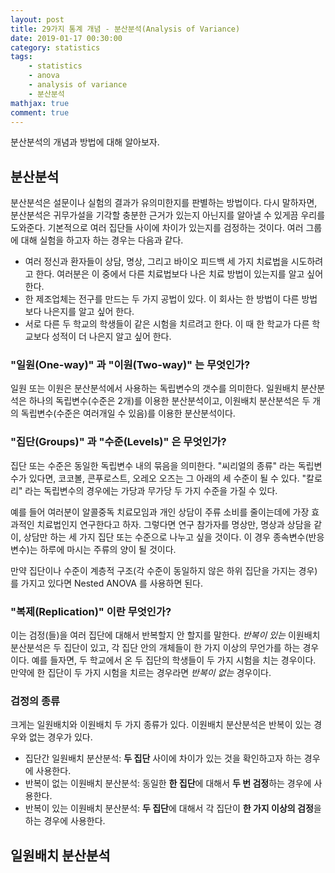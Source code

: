 ```yaml
---
layout: post
title: 29가지 통계 개념 - 분산분석(Analysis of Variance)
date: 2019-01-17 00:30:00
category: statistics
tags:
    - statistics
    - anova
    - analysis of variance
    - 분산분석
mathjax: true
comment: true
---
```


분산분석의 개념과 방법에 대해 알아보자.

## 분산분석

분산분석은 설문이나 실험의 결과가 유의미한지를 판별하는 방법이다.
다시 말하자면, 분산분석은 귀무가설을 기각할 충분한 근거가 있는지 아닌지를 알아낼 수 있게끔 우리를 도와준다.
기본적으로 여러 집단들 사이에 차이가 있는지를 검정하는 것이다.
여러 그룹에 대해 실험을 하고자 하는 경우는 다음과 같다.

* 여러 정신과 환자들이 상담, 명상, 그리고 바이오 피드백 세 가지 치료법을 시도하려고 한다.
여러분은 이 중에서 다른 치료법보다 나은 치료 방법이 있는지를 알고 싶어 한다.
* 한 제조업체는 전구를 만드는 두 가지 공법이 있다.
이 회사는 한 방법이 다른 방법 보다 나은지를 알고 싶어 한다.
* 서로 다른 두 학교의 학생들이 같은 시험을 치르려고 한다.
이 때 한 학교가 다른 학교보다 성적이 더 나은지 알고 싶어 한다.

### "일원(One-way)" 과 "이원(Two-way)" 는 무엇인가?

일원 또는 이원은 분산분석에서 사용하는 독립변수의 갯수를 의미한다.
일원배치 분산분석은 하나의 독립변수(수준은 2개)를 이용한 분산분석이고,
이원배치 분산분석은 두 개의 독립변수(수준은 여러개일 수 있음)를 이용한 분산분석이다.

### "집단(Groups)" 과 "수준(Levels)" 은 무엇인가?

집단 또는 수준은 동일한 독립변수 내의 묶음을 의미한다.
"씨리얼의 종류" 라는 독립변수가 있다면, 코코볼, 콘푸로스트, 오레오 오즈는 그 아래의 세 수준이 될 수 있다.
"칼로리" 라는 독립변수의 경우에는 가당과 무가당 두 가지 수준을 가질 수 있다.

예를 들어 여러분이 알콜중독 치료모임과 개인 상담이 주류 소비를 줄이는데에 가장 효과적인 치료법인지 연구한다고 하자.
그렇다면 연구 참가자를 명상만, 명상과 상담을 같이, 상담만 하는 세 가지 집단 또는 수준으로 나누고 싶을 것이다.
이 경우 종속변수(반응변수)는 하루에 마시는 주류의 양이 될 것이다.

만약 집단이나 수준이 계층적 구조(각 수준이 동일하지 않은 하위 집단을 가지는 경우)를 가지고 있다면
Nested ANOVA 를 사용하면 된다.

### "복제(Replication)" 이란 무엇인가?

이는 검정(들)을 여러 집단에 대해서 반복할지 안 할지를 말한다.
*반복이 있는* 이원배치 분산분석은 두 집단이 있고, 각 집단 안의 개체들이 한 가지 이상의 무언가를 하는 경우이다.
예를 들자면, 두 학교에서 온 두 집단의 학생들이 두 가지 시험을 치는 경우이다.
만약에 한 집단이 두 가지 시험을 치르는 경우라면 *반복이 없는* 경우이다.

### 검정의 종류

크게는 일원배치와 이원배치 두 가지 종류가 있다.
이원배치 분산분석은 반복이 있는 경우와 없는 경우가 있다.

* 집단간 일원배치 분산분석: **두 집단** 사이에 차이가 있는 것을 확인하고자 하는 경우에 사용한다.
* 반복이 없는 이원배치 분산분석: 동일한 **한 집단**에 대해서 **두 번 검정**하는 경우에 사용한다.
* 반복이 있는 이원배치 분산분석: **두 집단**에 대해서 각 집단이 **한 가지 이상의 검정**을 하는 경우에 사용한다.

## 일원배치 분산분석

